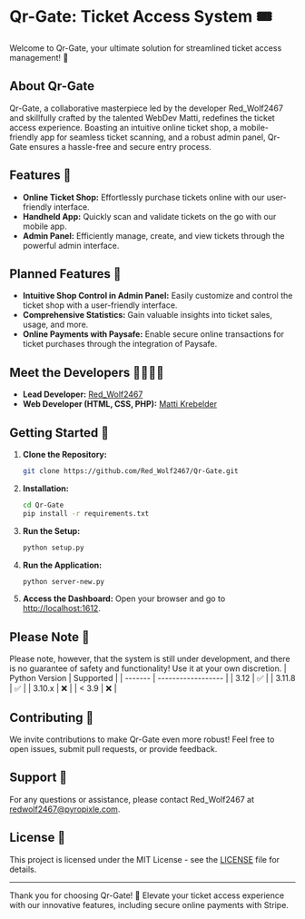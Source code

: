 # Qr-Gate: Ticket Access System 🎟️

Welcome to Qr-Gate, your ultimate solution for streamlined ticket access management! 🚀

## About Qr-Gate

Qr-Gate, a collaborative masterpiece led by the developer Red_Wolf2467 and skillfully crafted by the talented WebDev Matti, redefines the ticket access experience. Boasting an intuitive online ticket shop, a mobile-friendly app for seamless ticket scanning, and a robust admin panel, Qr-Gate ensures a hassle-free and secure entry process.

## Features 🌟

- **Online Ticket Shop:** Effortlessly purchase tickets online with our user-friendly interface.
- **Handheld App:** Quickly scan and validate tickets on the go with our mobile app.
- **Admin Panel:** Efficiently manage, create, and view tickets through the powerful admin interface.

## Planned Features 🚧

- **Intuitive Shop Control in Admin Panel:** Easily customize and control the ticket shop with a user-friendly interface.
- **Comprehensive Statistics:** Gain valuable insights into ticket sales, usage, and more.
- **Online Payments with Paysafe:** Enable secure online transactions for ticket purchases through the integration of Paysafe.

## Meet the Developers 👩‍💻👨‍💻

- **Lead Developer:** [Red_Wolf2467](https://github.com/rwolf2467)
- **Web Developer (HTML, CSS, PHP):** [Matti Krebelder](https://github.com/Matti-Krebelder)

## Getting Started 🚀

1. **Clone the Repository:**
   ```bash
   git clone https://github.com/Red_Wolf2467/Qr-Gate.git
   ```

2. **Installation:**
   ```bash
   cd Qr-Gate
   pip install -r requirements.txt
   ```
   
3. **Run the Setup:**
   ```bash
   python setup.py
   ```

4. **Run the Application:**
   ```bash
   python server-new.py
   ```

5. **Access the Dashboard:**
   Open your browser and go to [http://localhost:1612](http://localhost:1612).

## Please Note 🛑

Please note, however, that the system is still under development, and there is no guarantee of safety and functionality! Use it at your own discretion.
| Python Version | Supported          |
| ------- | ------------------ |
| 3.12    | :white_check_mark: |
| 3.11.8  | :white_check_mark: |
| 3.10.x  | :x:                |
| < 3.9   | :x:                |

## Contributing 🤝

We invite contributions to make Qr-Gate even more robust! Feel free to open issues, submit pull requests, or provide feedback.

## Support 📧

For any questions or assistance, please contact Red_Wolf2467 at [redwolf2467@pyropixle.com](mailto:redwolf2467@pyropixle.com).

## License 📄

This project is licensed under the MIT License - see the [LICENSE](LICENSE) file for details.

---

Thank you for choosing Qr-Gate! 🎉 Elevate your ticket access experience with our innovative features, including secure online payments with Stripe.
